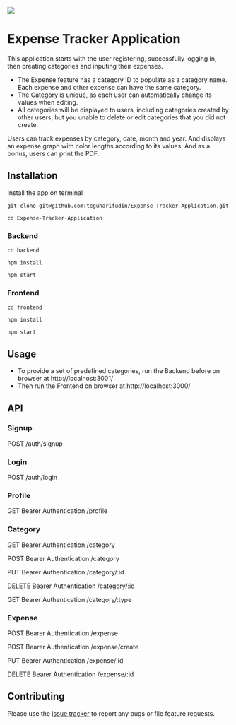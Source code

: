 ![](https://www.teguharief.com/img/teguh-arief.png)

# Expense Tracker Application

This application starts with the user registering, successfully logging in, then creating categories and inputing their expenses.
- The Expense feature has a category ID to populate as a category name. Each expense and other expense can have the same category.
- The Category is unique, as each user can automatically change its values ​​when editing.
- All categories will be displayed to users, including categories created by other users, but you unable to delete or edit categories that you did not create.

Users can track expenses by category, date, month and year. And displays an expense graph with color lengths according to its values. And as a bonus, users can print the PDF.

## Installation

Install the app on terminal

```
git clone git@github.com:teguharifudin/Expense-Tracker-Application.git
```
```
cd Expense-Tracker-Application
```

### Backend
```
cd backend
```
```
npm install
```
```
npm start
```

### Frontend
```
cd frontend
```
```
npm install
```
```
npm start
```

## Usage

- To provide a set of predefined categories, run the Backend before on browser at http://localhost:3001/
- Then run the Frontend on browser at http://localhost:3000/


## API

### Signup
POST /auth/signup

### Login
POST /auth/login

### Profile
GET Bearer Authentication /profile

### Category
GET Bearer Authentication /category

POST Bearer Authentication /category

PUT Bearer Authentication /category/:id

DELETE Bearer Authentication /category/:id

GET Bearer Authentication /category/:type

### Expense
POST Bearer Authentication /expense

POST Bearer Authentication /expense/create

PUT Bearer Authentication /expense/:id

DELETE Bearer Authentication /expense/:id

## Contributing

Please use the [issue tracker](https://github.com/teguharifudin/Expense-Tracker-Application/issues) to report any bugs or file feature requests.
